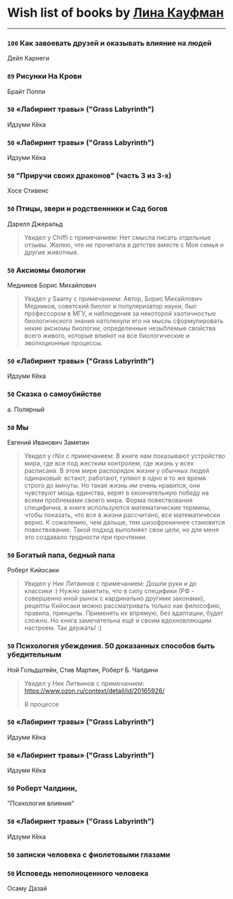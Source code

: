 # Wish list of books by [Лина Кауфман](http://vk.com/id143278479)
---

### `100` Как завоевать друзей и оказывать влияние на людей
Дейл Карнеги

### `89` Рисунки На Крови
Брайт Поппи

### `50` «Лабиринт травы» ("Grass Labyrinth")
Идзуми Кёка

### `50` «Лабиринт травы» ("Grass Labyrinth")
Идзуми Кёка

### `50` "Приручи своих драконов" (часть 3 из 3-х)
Хосе Стивенс

### `50` Птицы, звери и родственники        и    Сад богов
Дарелл Джеральд
> Увидел у Chiffi с примечанием: Нет смысла писать отдельные отзывы. Жалею,  что не прочитала в детстве вместе с Моя семья и другие животные.

### `50` Аксиомы биологии
Медников Борис Михайлович
> Увидел у Saamy с примечанием: Автор, Борис Михайлович Медников, советский биолог и популяризатор науки, был профессором в МГУ, и наблюдения за некоторой хаотичностью биологического знания натолкнули его на мысль сформулировать некие аксиомы биологии, определенные незыблемые свойства всего живого, которые влияют на все биологические и эволюционные процессы.

### `50` «Лабиринт травы» ("Grass Labyrinth")
Идзуми Кёка

### `50` Сказка о самоубийстве
а. Полярный

### `50` Мы
Евгений Иванович Замятин
> Увидел у rNix с примечанием: В книге нам показывают устройство мира, где все под жестким контролем, где жизнь у всех расписана. В этом мире распорядок жизни у обычных людей одинаковый: встают, работают, гуляют в одно и то же время строго до минуты. Но такая жизнь им очень нравится, они чувствуют мощь единства, верят в окончательную победу на всеми проблемами своего мира.
> Форма повествования специфична, в книге используются математические термины, чтобы показать, что все в жизни рассчитано, все математически верно. К сожалению, чем дальше, тем шизофреничнее становится повествование. Такой подход выполняет свои цели, но для меня это создавало трудности при прочтении.

### `50` Богатый папа, бедный папа
Роберт Кийосаки
> Увидел у Ник Литвинов с примечанием: Дошли руки и до классики :) Нужно заметить, что в силу специфики (РФ - совершенно иной рынок с кардинально другими законами), рецепты Кийосаки можно рассматривать только как философию, правила, принципы. Применять их впрямую, без адаптации, будет сложно. Но книга замечательна ещё и своим вдохновляющим настроем. Так держать! :)

### `50` Психология убеждения. 50 доказанных способов быть убедительным
Ной Гольдштейн, Стив Мартин, Роберт Б. Чалдини
> Увидел у Ник Литвинов с примечанием: https://www.ozon.ru/context/detail/id/20165926/
> 
> В процессе

### `50` «Лабиринт травы» ("Grass Labyrinth")
Идзуми Кёка

### `50` «Лабиринт травы» ("Grass Labyrinth")
Идзуми Кёка

### `50` Роберт Чалдини,
"Психология влияния"

### `50` «Лабиринт травы» ("Grass Labyrinth")
Идзуми Кёка

### `50` записки человека с фиолетовыми глазами

### `50` Исповедь неполноценного человека
Осаму Дазай

